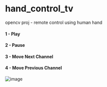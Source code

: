 # hand_control_tv
opencv proj - remote control using human hand

#### 1 - Play
#### 2 - Pause 
#### 3 - Move Next Channel 
#### 4 - Move Previous Channel

![image](example.gif)
